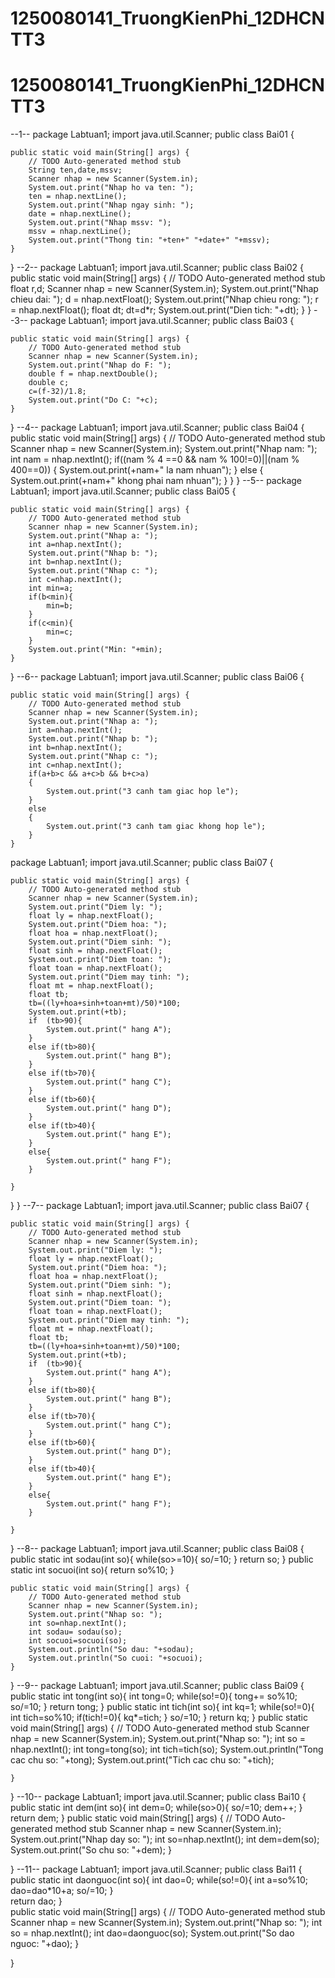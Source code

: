 # 1250080141_TruongKienPhi_12DHCNTT3
# 1250080141_TruongKienPhi_12DHCNTT3
--1--
package Labtuan1;
import java.util.Scanner;
public class Bai01 {

	public static void main(String[] args) {
		// TODO Auto-generated method stub
		String ten,date,mssv;
		Scanner nhap = new Scanner(System.in);
		System.out.print("Nhap ho va ten: ");
		ten = nhap.nextLine();
		System.out.print("Nhap ngay sinh: ");
		date = nhap.nextLine();
		System.out.print("Nhap mssv: ");
		mssv = nhap.nextLine();
		System.out.print("Thong tin: "+ten+" "+date+" "+mssv);
	}
}
--2--
package Labtuan1;
import java.util.Scanner;
public class Bai02 {
	public static void main(String[] args) {
		// TODO Auto-generated method stub
		float r,d;
		Scanner nhap = new Scanner(System.in);
		System.out.print("Nhap chieu dai: ");
		d = nhap.nextFloat();
		System.out.print("Nhap chieu rong: ");
		r = nhap.nextFloat();
		float dt;
		dt=d*r;
		System.out.print("Dien tich: "+dt);
	}
}
--3--
package Labtuan1;
import java.util.Scanner;
public class Bai03 {

	public static void main(String[] args) {
		// TODO Auto-generated method stub
		Scanner nhap = new Scanner(System.in);
		System.out.print("Nhap do F: ");
		double f = nhap.nextDouble();
		double c;
		c=(f-32)/1.8;
		System.out.print("Do C: "+c);
	}
}
--4--
package Labtuan1;
import java.util.Scanner;
public class Bai04 {
	public static void main(String[] args) {
		// TODO Auto-generated method stub	
		Scanner nhap = new Scanner(System.in);
		System.out.print("Nhap nam: ");
		int nam = nhap.nextInt();
		if((nam % 4 ==0 && nam % 100!=0)||(nam % 400==0))
		{
			System.out.print(+nam+" la nam nhuan");
		}
		else
		{
			System.out.print(+nam+" khong phai nam nhuan");
		}
	}
}
--5--
package Labtuan1;
import java.util.Scanner;
public class Bai05 {

	public static void main(String[] args) {
		// TODO Auto-generated method stub
		Scanner nhap = new Scanner(System.in);
		System.out.print("Nhap a: ");
		int a=nhap.nextInt();
		System.out.print("Nhap b: ");
		int b=nhap.nextInt();
		System.out.print("Nhap c: ");
		int c=nhap.nextInt();
		int min=a;
		if(b<min){
			min=b;
		}
		if(c<min){
			min=c;
		}
		System.out.print("Min: "+min);
	}

}
--6--
package Labtuan1;
import java.util.Scanner;
public class Bai06 {

	public static void main(String[] args) {
		// TODO Auto-generated method stub
		Scanner nhap = new Scanner(System.in);
		System.out.print("Nhap a: ");
		int a=nhap.nextInt();
		System.out.print("Nhap b: ");
		int b=nhap.nextInt();
		System.out.print("Nhap c: ");
		int c=nhap.nextInt();
		if(a+b>c && a+c>b && b+c>a)
		{
			System.out.print("3 canh tam giac hop le");
		}
		else
		{
			System.out.print("3 canh tam giac khong hop le");
		}
	}
package Labtuan1;
import java.util.Scanner;
public class Bai07 {

	public static void main(String[] args) {
		// TODO Auto-generated method stub
		Scanner nhap = new Scanner(System.in);
		System.out.print("Diem ly: ");
		float ly = nhap.nextFloat();
		System.out.print("Diem hoa: ");
		float hoa = nhap.nextFloat();
		System.out.print("Diem sinh: ");
		float sinh = nhap.nextFloat();
		System.out.print("Diem toan: ");
		float toan = nhap.nextFloat();
		System.out.print("Diem may tinh: ");
		float mt = nhap.nextFloat();	
		float tb;
		tb=((ly+hoa+sinh+toan+mt)/50)*100;
		System.out.print(+tb);
		if	(tb>90){
			System.out.print(" hang A");
		}
		else if(tb>80){
			System.out.print(" hang B");
		}
		else if(tb>70){
			System.out.print(" hang C");
		}
		else if(tb>60){
			System.out.print(" hang D");
		}
		else if(tb>40){
			System.out.print(" hang E");
		}
		else{
			System.out.print(" hang F");
		}

	}

}
}
--7--
package Labtuan1;
import java.util.Scanner;
public class Bai07 {

	public static void main(String[] args) {
		// TODO Auto-generated method stub
		Scanner nhap = new Scanner(System.in);
		System.out.print("Diem ly: ");
		float ly = nhap.nextFloat();
		System.out.print("Diem hoa: ");
		float hoa = nhap.nextFloat();
		System.out.print("Diem sinh: ");
		float sinh = nhap.nextFloat();
		System.out.print("Diem toan: ");
		float toan = nhap.nextFloat();
		System.out.print("Diem may tinh: ");
		float mt = nhap.nextFloat();	
		float tb;
		tb=((ly+hoa+sinh+toan+mt)/50)*100;
		System.out.print(+tb);
		if	(tb>90){
			System.out.print(" hang A");
		}
		else if(tb>80){
			System.out.print(" hang B");
		}
		else if(tb>70){
			System.out.print(" hang C");
		}
		else if(tb>60){
			System.out.print(" hang D");
		}
		else if(tb>40){
			System.out.print(" hang E");
		}
		else{
			System.out.print(" hang F");
		}

	}

}
--8--
package Labtuan1;
import java.util.Scanner;
public class Bai08 {
	public static int sodau(int so){
		while(so>=10){
			so/=10;
		}
		return so;
	}
	public static int socuoi(int so){
		return so%10;
	}

	public static void main(String[] args) {
		// TODO Auto-generated method stub
		Scanner nhap = new Scanner(System.in);
		System.out.print("Nhap so: ");
		int so=nhap.nextInt();
		int sodau= sodau(so);
		int socuoi=socuoi(so);
		System.out.println("So dau: "+sodau);
		System.out.println("So cuoi: "+socuoi);
	}
}
--9--
package Labtuan1;
import java.util.Scanner;
public class Bai09 {
	public static int tong(int so){
		int tong=0;
		while(so!=0){
			tong+= so%10;
			so/=10;
		}
		return tong;
	}
	public static int tich(int so){
		int kq=1;
		while(so!=0){
			int tich=so%10;
			if(tich!=0){
				kq*=tich;
			}
			so/=10;
		}
		return kq;
	}
	public static void main(String[] args) {
		// TODO Auto-generated method stub
		Scanner nhap = new Scanner(System.in);
		System.out.print("Nhap so: ");
		int so = nhap.nextInt();
		int tong=tong(so);
		int tich=tich(so);
		System.out.println("Tong cac chu so: "+tong);
		System.out.print("Tich cac chu so: "+tich);


	}

}
--10--
package Labtuan1;
import java.util.Scanner;
public class Bai10 {
	public static int dem(int so){
		int dem=0;
		while(so>0){
			so/=10;
			dem++;
		}
		return dem;
	}
	public static void main(String[] args) {
		// TODO Auto-generated method stub
		Scanner nhap = new Scanner(System.in);
		System.out.print("Nhap day so: ");
		int so=nhap.nextInt();
		int dem=dem(so);
		System.out.print("So chu so: "+dem);
	}

}
--11--
package Labtuan1;
import java.util.Scanner;
public class Bai11 {
	public static int daonguoc(int so){
		int dao=0;
		while(so!=0){
			int a=so%10;
			dao=dao*10+a;
			so/=10;
		}	
		return dao;
	}	
	public static void main(String[] args) {
		// TODO Auto-generated method stub
		Scanner nhap = new Scanner(System.in);
		System.out.print("Nhap so: ");
		int so = nhap.nextInt();
		int dao=daonguoc(so);
		System.out.print("So dao nguoc: "+dao);
	}

}
